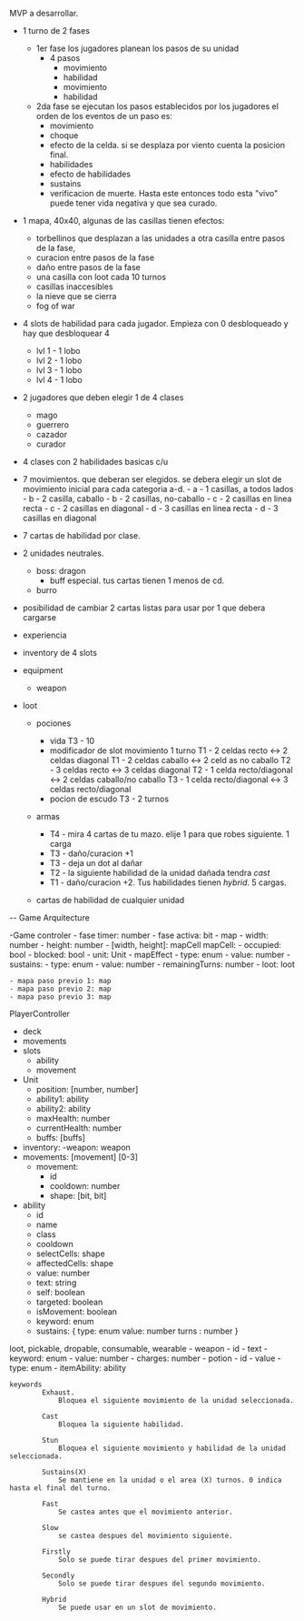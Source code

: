 
MVP a desarrollar.
- 1 turno de 2 fases
    - 1er fase los jugadores planean los pasos de su unidad
        - 4 pasos
            - movimiento
            - habilidad
            - movimiento
            - habilidad
    - 2da fase se ejecutan los pasos establecidos por los jugadores
      el orden de los eventos de un paso es:
        - movimiento
        - choque
        - efecto de la celda. si se desplaza por viento cuenta la posicion final.
        - habilidades
        - efecto de habilidades
        - sustains
        - verificacion de muerte. Hasta este entonces todo esta "vivo" puede tener vida negativa y que sea curado.
       
- 1 mapa, 40x40, algunas de las casillas tienen efectos:
    - torbellinos que desplazan a las unidades a otra casilla entre pasos de la fase, 
    - curacion entre pasos de la fase
    - daño entre pasos de la fase
    - una casilla con loot cada 10 turnos
    - casillas inaccesibles
    - la nieve que se cierra
    - fog of war

- 4 slots de habilidad para cada jugador. Empieza con 0 desbloqueado y hay que desbloquear 4
    - lvl 1 - 1 lobo
    - lvl 2 - 1 lobo
    - lvl 3 - 1 lobo
    - lvl 4 - 1 lobo

- 2 jugadores que deben elegir 1 de 4 clases
    - mago
    - guerrero
    - cazador
    - curador

- 4 clases con 2 habilidades basicas c/u

- 7 movimientos. que deberan ser elegidos.
    se debera elegir un slot de movimiento inicial para cada categoria a-d.
        - a - 1 casillas, a todos lados
        - b - 2 casilla, caballo
        - b - 2 casillas, no-caballo
        - c - 2 casillas en linea recta
        - c - 2 casillas en diagonal
        - d - 3 casillas en linea recta
        - d - 3 casillas en diagonal

- 7 cartas de habilidad por clase.

- 2 unidades neutrales.
    - boss: dragon
        - buff especial. tus cartas tienen 1 menos de cd.
    - burro

- posibilidad de cambiar 2 cartas listas para usar por 1 que debera cargarse

- experiencia

- inventory de 4 slots

- equipment
    - weapon

- loot
    - pociones
        - vida
            T3 - 10
        - modificador de slot movimiento 1 turno
            T1 - 2 celdas recto <-> 2 celdas diagonal
            T1 - 2 celdas caballo <-> 2 celd as no caballo
            T2 - 3 celdas recto <-> 3 celdas diagonal
            T2 - 1 celda recto/diagonal <-> 2 celdas caballo/no caballo
            T3 - 1 celda recto/diagonal <-> 3 celdas recto/diagonal
        - pocion de escudo
            T3 - 2 turnos
    - armas
        - T4 - mira 4 cartas de tu mazo. elije 1 para que robes siguiente. 1 carga
        - T3 - daño/curacion +1
        - T3 - deja un dot al dañar
        - T2 - la siguiente habilidad de la unidad dañada tendra *cast*
        - T1 - daño/curacion +2. Tus habilidades tienen *hybrid*. 5 cargas.

    - cartas de habilidad de cualquier unidad

--
Game Arquitecture

-Game controler
    - fase timer: number
    - fase activa: bit
    - map
        - width: number
        - height: number
        - [width, height]: mapCell
            mapCell: 
                - occupied: bool
                - blocked: bool
                - unit: Unit
                - mapEffect
                    - type: enum
                    - value: number
                - sustains:
                    - type: enum
                    - value: number
                    - remainingTurns: number
                - loot: loot

    - mapa paso previo 1: map
    - mapa paso previo 2: map
    - mapa paso previo 3: map

PlayerController
- deck
- movements
- slots
    - ability
    - movement
- Unit
    - position: [number, number]
    - ability1: ability
    - ability2: ability
    - maxHealth: number
    - currentHealth: number
    - buffs: [buffs]
- inventory: 
    -weapon: weapon
- movements: [movement] [0-3]
    - movement: 
        - id
        - cooldown: number
        - shape: [bit, bit]
- ability
    - id
    - name
    - class
    - cooldown
    - selectCells: shape
    - affectedCells: shape
    - value: number
    - text: string
    - self: boolean
    - targeted: boolean
    - isMovement: boolean
    - keyword: enum
    - sustains: {
        type: enum
        value: number
        turns : number
    }

loot, pickable, dropable, consumable, wearable
    - weapon
        - id
        - text
        - keyword: enum
        - value: number
        - charges: number
    - potion
        - id
        - value
        - type: enum
    - itemAbility: ability

    keywords 
            Exhaust.
                Bloquea el siguiente movimiento de la unidad seleccionada.
            
            Cast
                Bloquea la siguiente habilidad.

            Stun
                Bloquea el siguiente movimiento y habilidad de la unidad seleccionada.

            Sustains(X)
                Se mantiene en la unidad o el area (X) turnos. 0 indica hasta el final del turno.

            Fast
                Se castea antes que el movimiento anterior.

            Slow
                se castea despues del movimiento siguiente.

            Firstly
                Solo se puede tirar despues del primer movimiento.

            Secondly
                Solo se puede tirar despues del segundo movimiento.

            Hybrid
                Se puede usar en un slot de movimiento.
